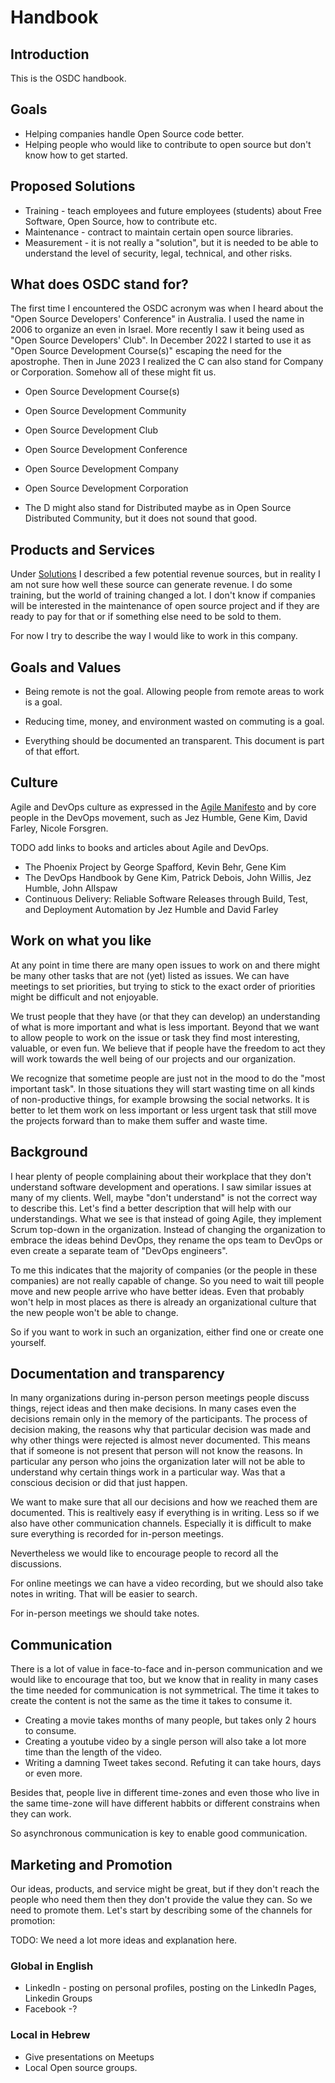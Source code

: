 # Handbook

## Introduction

This is the OSDC handbook.

## Goals

* Helping companies handle Open Source code better.
* Helping people who would like to contribute to open source but don't know how to get started.

## Proposed Solutions

* Training - teach employees and future employees (students) about Free Software, Open Source, how to contribute etc.
* Maintenance - contract to maintain certain open source libraries.
* Measurement - it is not really a "solution", but it is needed to be able to understand the level of security, legal, technical, and other risks.


## What does OSDC stand for?

The first time I encountered the OSDC acronym was when I heard about the "Open Source Developers' Conference" in Australia. I used the name in 2006 to organize an even in Israel.
More recently I saw it being used as "Open Source Developers' Club". In December 2022 I started to use it as "Open Source Development Course(s)" escaping the need for the apostrophe.
Then in June 2023 I realized the C can also stand for Company or Corporation. Somehow all of these might fit us.

* Open Source Development Course(s)
* Open Source Development Community
* Open Source Development Club
* Open Source Development Conference
* Open Source Development Company
* Open Source Development Corporation

* The D might also stand for Distributed maybe as in Open Source Distributed Community, but it does not sound that good.

## Products and Services

Under [Solutions](#solutions) I described a few potential revenue sources, but in reality I am not sure how well these source can generate revenue.
I do some training, but the world of training changed a lot.
I don't know if companies will be interested in the maintenance of open source project and if they are ready to pay for that or if something else need to be sold to them.

For now I try to describe the way I would like to work in this company.

## Goals and Values

* Being remote is not the goal. Allowing people from remote areas to work is a goal.
* Reducing time, money, and environment wasted on commuting is a goal.

* Everything should be documented an transparent. This document is part of that effort.

## Culture

Agile and DevOps culture as expressed in the [Agile Manifesto](https://agilemanifesto.org/) and by core people in the DevOps movement, such as Jez Humble, Gene Kim, David Farley, Nicole Forsgren.

TODO add links to books and articles about Agile and DevOps.

* The Phoenix Project by George Spafford, Kevin Behr, Gene Kim
* The DevOps Handbook by Gene Kim, Patrick Debois, John Willis, Jez Humble, John Allspaw
* Continuous Delivery: Reliable Software Releases through Build, Test, and Deployment Automation by Jez Humble and David Farley

## Work on what you like

At any point in time there are many open issues to work on and there might be many other tasks that are not (yet) listed as issues.
We can have meetings to set priorities, but trying to stick to the exact order of priorities might be difficult and not enjoyable.

We trust people that they have (or that they can develop) an understanding of what is more important and what is less important.
Beyond that we want to allow people to work on the issue or task they find most interesting, valuable, or even fun.
We believe that if people have the freedom to act they will work towards the well being of our projects and our organization.

We recognize that sometime people are just not in the mood to do the "most important task". In those situations they will start wasting
time on all kinds of non-productive things, for example browsing the social networks. It is better to let them work on less important
or less urgent task that still move the projects forward than to make them suffer and waste time.

## Background

I hear plenty of people complaining about their workplace that they don't understand software development and operations. I saw similar issues at many of my clients.
Well, maybe "don't understand" is not the correct way to describe this. Let's find a better description that will help with our understandings.
What we see is that instead of going Agile, they implement Scrum top-down in the organization.
Instead of changing the organization to embrace the ideas behind DevOps, they rename the ops team to DevOps or even create a separate team of "DevOps engineers".

To me this indicates that the majority of companies (or the people in these companies) are not really capable of change. So you need to wait till people move and new
people arrive who have better ideas. Even that probably won't help in most places as there is already an organizational culture that the new people won't be able to change.

So if you want to work in such an organization, either find one or create one yourself.

## Documentation and transparency

In many organizations during in-person person meetings people discuss things, reject ideas and then make decisions.
In many cases even the decisions remain only in the memory of the participants. The process of decision making, the reasons why that particular
decision was made and why other things were rejected is almost never documented. This means that if someone is not present that person will not know the reasons.
In particular any person who joins the organization later will not be able to understand why certain things work in a particular way. Was that a conscious decision
or did that just happen.

We want to make sure that all our decisions and how we reached them are documented. This is realtively easy if everything is in writing.
Less so if we also have other communication channels. Especially it is difficult to make sure everything is recorded for in-person meetings.

Nevertheless we would like to encourage people to record all the discussions.

For online meetings we can have a video recording, but we should also take notes in writing. That will be easier to search.

For in-person meetings we should take notes.

## Communication

There is a lot of value in face-to-face and in-person communication and we would like to encourage that too, but we know that
in reality in many cases the time needed for communication is not symmetrical.
The time it takes to create the content is not the same as the time it takes to consume it.

* Creating a movie takes months of many people, but takes only 2 hours to consume.
* Creating a youtube video by a single person will also take a lot more time than the length of the video.
* Writing a damning Tweet takes second. Refuting it can take hours, days or even more.

Besides that, people live in different time-zones and even those who live in the same time-zone will have different habbits
or different constrains when they can work.

So asynchronous communication is key to enable good communication.

## Marketing and Promotion

Our ideas, products, and service might be great, but if they don't reach the people who need them then they don't provide the value they can.
So we need to promote them. Let's start by describing some of the channels for promotion:

TODO: We need a lot more ideas and explanation here.

### Global in English

* LinkedIn - posting on personal profiles, posting on the LinkedIn Pages, Linkedin Groups
* Facebook -?


### Local in Hebrew

* Give presentations on Meetups
* Local Open source groups.
